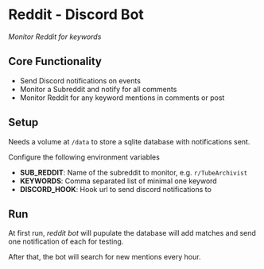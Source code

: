 # Reddit - Discord Bot
*Monitor Reddit for keywords*

## Core Functionality
- Send Discord notifications on events
- Monitor a Subreddit and notify for all comments
- Monitor Reddit for any keyword mentions in comments or post

## Setup
Needs a volume at `/data` to store a sqlite database with notifications sent.

Configure the following environment variables
- **SUB_REDDIT**: Name of the subreddit to monitor, e.g. `r/TubeArchivist`
- **KEYWORDS**: Comma separated list of minimal one keyword
- **DISCORD_HOOK**: Hook url to send discord notifications to

## Run
At first run, *reddit bot* will pupulate the database will add matches and send one notification of each for testing.  

After that, the bot will search for new mentions every hour.
